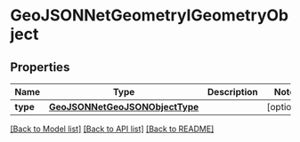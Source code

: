 # GeoJSONNetGeometryIGeometryObject

## Properties
Name | Type | Description | Notes
------------ | ------------- | ------------- | -------------
**type** | [**GeoJSONNetGeoJSONObjectType**](GeoJSONNetGeoJSONObjectType.md) |  | [optional] 

[[Back to Model list]](../README.md#documentation-for-models) [[Back to API list]](../README.md#documentation-for-api-endpoints) [[Back to README]](../README.md)

